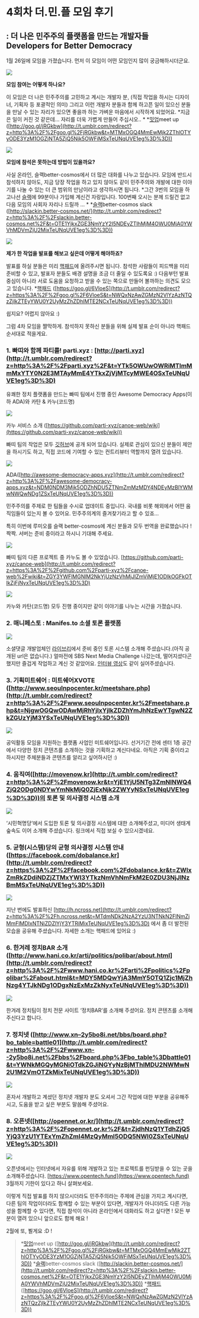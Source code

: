 
# 4회차 더.민.플 모임 후기

## : 더 나은 민주주의 플랫폼을 만드는 개발자들 Developers for Better Democracy

1월 26일에 모임을 가졌습니다. 먼저 이 모임이 어떤 모임인지 많이 궁금해하시더군요.

![](/assets/images/4회차-더-민-플-모임-후기/1*cJZu63fHcoveORTlYZBYIQ.jpeg)

**모임 참여는 어떻게 하나요?**

이 모임은 더 나은 민주주의를 고민하고 계시는 개발자 분, (직접 작업을 하시는 디자이너, 기획자 등 포괄적인 의미) 그리고 이런 개발자 분들과 함께 하고픈 일이 있으신 분들을 만날 수 있는 자리가 있으면 좋을까 하는 가벼운 마음에서 시작하게 되었어요. *지금은 일이 커진 것 같은데… 자리를 더욱 가볍게 만들어 주십시오.. *
*[밋업](http://t.umblr.com/redirect?z=http%3A%2F%2Fgoo.gl%2FjRGkbw&t=MTMxOGQ4MmEwMjk2ZThlOTYyODE3YzM1OGZjNTA5ZjQ5Njk5OWFiMSxTeUNqUVE1eg%3D%3D)meet up ([http://goo.gl/jRGkbw](http://t.umblr.com/redirect?z=http%3A%2F%2Fgoo.gl%2FjRGkbw&t=MTMxOGQ4MmEwMjk2ZThlOTYyODE3YzM1OGZjNTA5ZjQ5Njk5OWFiMSxTeUNqUVE1eg%3D%3D))

![](/assets/images/4회차-더-민-플-모임-후기/1*joTqwB3qo0jySrCszhY-ng.jpeg)

**모임에 참석은 못하는데 방법이 있을까요?**

사실 온라인, 슬랙better-cosmos에서 더 많은 대화를 나누고 있습니다. 모임에 반드시 참석하지 않아도, 지금 당장 작업을 하고 있지 않아도 같이 민주주의와 개발에 대한 이야기를 나눌 수 있는 더 큰 범위의 만남이라고 생각하시면 됩니다. *그간 3번의 모임을 하고나선 [슬랙](http://t.umblr.com/redirect?z=http%3A%2F%2Fslackin.better-cosmos.net%2F&t=OTE1YjkxZGE3NmYzY2I5NDEyZTlhMjM4OWU0MjA0YWVhMDVmZjU2MixTeUNqUVE1eg%3D%3D)에 99분이나 가입해 계신건 자랑입니다. 100번째 오시는 분께 드릴건 없고 다음 모임의 사회자 자리나 드릴까 … *
*[슬랙](http://t.umblr.com/redirect?z=http%3A%2F%2Fslackin.better-cosmos.net%2F&t=OTE1YjkxZGE3NmYzY2I5NDEyZTlhMjM4OWU0MjA0YWVhMDVmZjU2MixTeUNqUVE1eg%3D%3D)better-cosmos slack ([http://slackin.better-cosmos.net/](http://t.umblr.com/redirect?z=http%3A%2F%2Fslackin.better-cosmos.net%2F&t=OTE1YjkxZGE3NmYzY2I5NDEyZTlhMjM4OWU0MjA0YWVhMDVmZjU2MixTeUNqUVE1eg%3D%3D))

![](/assets/images/4회차-더-민-플-모임-후기/1*pFo0PkbMHUQY3_Hqc11Tjg.jpeg)

**제가 한 작업을 발표를 해보고 싶은데 어떻게 해야하죠?**

발표를 하실 분들은 미리 [핵패드](http://t.umblr.com/redirect?z=https%3A%2F%2Fbetter-democracy.hackpad.com%2F4-2016-1-26-4EHWVqyM9h7&t=NjEyMmFjMWYzMGI2OTBiODdhNzdjZDcxOGRkODZlNTUyN2MwN2E2MyxTeUNqUVE1eg%3D%3D)에 올려주시면 됩니다. 참석한 사람들이 피드백을 미리 준비할 수 있고, 발표자 분들도 배경 설명을 조금 더 줄일 수 있도록요 :) 다음부턴 발표 중심이 아니라 서로 도움을 요청하고 받을 수 있는 쪽으로 만들어 볼까하는 의견도 모으고 있습니다. 
*[핵패드](http://t.umblr.com/redirect?z=https%3A%2F%2Fbetter-democracy.hackpad.com%2F4-2016-1-26-4EHWVqyM9h7&t=NjEyMmFjMWYzMGI2OTBiODdhNzdjZDcxOGRkODZlNTUyN2MwN2E2MyxTeUNqUVE1eg%3D%3D) ([https://goo.gl/6VloeS](http://t.umblr.com/redirect?z=https%3A%2F%2Fgoo.gl%2F6VloeS&t=NWQxNzAwZGMzN2VlYzAzNTQzZjlkZTEyYWU0Y2UyMzZhZDhlMTE2NCxTeUNqUVE1eg%3D%3D))

쉽지요? 어렵지 않아요 :)

그럼 4차 모임을 짤막하게. 참석하지 못하신 분들을 위해 실제 발표 순이 아니라 핵패드 순서대로 적을게요.

### **1. 빠띠와 함께 파티를! parti.xyz : [http://parti.xyz](http://t.umblr.com/redirect?z=http%3A%2F%2Fparti.xyz%2F&t=YTk5OWUwOWRiMTlmMmMxYTY0N2E3MTAyMmE4YTkxZjVjMTcyMWE4OSxTeUNqUVE1eg%3D%3D)**

유쾌한 정치 플랫폼을 만드는 빠띠 팀에서 진행 중인 Awesome Democracy Apps(이하 ADA)와 카탄 & 카누(코드명)

![](/assets/images/4회차-더-민-플-모임-후기/1*h-HAzbgMhEfSdCf6tDIpEA.jpeg)

카누 서비스 소개 ([https://github.com/parti-xyz/canoe-web/wiki](https://github.com/parti-xyz/canoe-web/wiki))

빠띠 팀의 작업은 모두 [깃허브](http://t.umblr.com/redirect?z=https%3A%2F%2Fgithub.com%2Fparti-xyz&t=YzgwZDFiMDk3Nzk2NjgxNzk0MDI0MjFkNzZjNjk4ZjdjNGFkNmM0NSxTeUNqUVE1eg%3D%3D)에 공개 되어 있습니다. 실제로 관심이 있으신 분들이 제안을 하시기도 하고, 직접 코드에 기여할 수 있는 컨트리뷰터 역할까지 열려 있습니다.

![](/assets/images/4회차-더-민-플-모임-후기/1*gtgCQS5bqX9mvVZNuoaf9g.jpeg)

ADA([http://awesome-democracy-apps.xyz](http://t.umblr.com/redirect?z=http%3A%2F%2Fawesome-democracy-apps.xyz&t=NDM0NDM3Mjk5ODZhNDU5ZTNmZmMzMDY4NDEyMzBlYWMwNWQwNDg1ZSxTeUNqUVE1eg%3D%3D))

민주주의를 주제로 한 팀들을 수시로 업데이트 중입니다. 국내를 비롯 해외에서 어떤 움직임들이 있는지 볼 수 있어요. 민주주의계의 즐겨찾기라고 할 수 있죠…

특히 이번에 루미오를 슬랙 better-cosmos에 계신 분들과 모두 번역을 완료했습니다 ! 짝짝. 서버는 준비 중이라고 하시니 기대해 주세요.

![](/assets/images/4회차-더-민-플-모임-후기/1*W6kPWxMg78k8WPi_6SUZSA.jpeg)

빠띠 팀의 다른 프로젝트 중 카누도 볼 수 있었습니다. [https://github.com/parti-xyz/canoe-web](http://t.umblr.com/redirect?z=https%3A%2F%2Fgithub.com%2Fparti-xyz%2Fcanoe-web%2Fwiki&t=ZGY3YWFlMGNlM2NkYjUzNzVhMjJlZmViMjE1ODlkOGFkOTlkZjFjNyxTeUNqUVE1eg%3D%3D)

![](/assets/images/4회차-더-민-플-모임-후기/1*MLwRqmvx6zw2FzZ8zFPJ9Q.jpeg)

카누와 카탄(코드명) 모두 진행 중이지만 같이 이야기를 나누는 시간을 가졌습니다.

### **2. 매니페스토 : Manifes.to 소셜 토론 플랫폼**

![](/assets/images/4회차-더-민-플-모임-후기/1*8Uq0G1QnoepUvlyzL5flNg.jpeg)

소셜댓글 개발업체인 [라이브리](http://t.umblr.com/redirect?z=https%3A%2F%2Fwww.livere.com%2F&t=MWQzOTY1ZDI0OWM4NDdiODNjZDQ2N2E3NTU3NWUyYjlhYTZiOTlkMixTeUNqUVE1eg%3D%3D)에서 준비 중인 토론 시스템 소개해 주셨습니다.(아직 공개된 url은 없습니다.) 얼마전에 SBS Next Media Challenge 나갔는데, 떨어지셨다곤 했지만 즐겁게 작업하고 계신 것 같았어요. [인터뷰 영상](http://t.umblr.com/redirect?z=https%3A%2F%2Fwww.youtube.com%2Fwatch%3Fv%3DdsNs7b2IlC8&t=MjhiMTljMDE2OGMyZTg5NzI1NzM5MjUyNmMyYjY4ZmQyNDNlODAyYSxTeUNqUVE1eg%3D%3D)도 같이 실어주셨습니다.

### **3. 기획미트쉐어 : 미트쉐어XVOTE ([http://www.seoulnpocenter.kr/meetshare.php](http://t.umblr.com/redirect?z=http%3A%2F%2Fwww.seoulnpocenter.kr%2Fmeetshare.php&t=NjgwOGQwODAwMjRhYjIxYjlkZDZhYmJhNzEwYTgwN2ZkZGUzYjM3YSxTeUNqUVE1eg%3D%3D))**

![](/assets/images/4회차-더-민-플-모임-후기/1*hKxvPeVJoDXDy8kWxhr13w.jpeg)

공익활동 모임을 지원하는 플랫폼 사업인 미트쉐어입니다. 선거기간 전에 센터 1층 공간에서 다양한 정치 콘텐츠를 소개하는 것을 기획하고 계신다네요. 아직은 기획 중이라고 하시지만 주체분들과 콘텐츠를 알리고 싶어하시던 :)

### **4. 움직여([http://movenow.kr](http://t.umblr.com/redirect?z=http%3A%2F%2Fmovenow.kr&t=YjE1YjU5NTg3ZmNlNWQ4ZjQ2ODg0NDYwYmNkMjQ0ZjExNjk2ZWYyNSxTeUNqUVE1eg%3D%3D))의 토론 및 의사결정 시스템 소개**

![](/assets/images/4회차-더-민-플-모임-후기/1*lRRUUXRvCBkLqqSptexP8g.jpeg)

‘시민혁명당’에서 도입한 토론 및 의사결정 시스템에 대한 소개해주셨고, 미디어 생태계 숲속도 이어 소개해 주셨습니다. 링크에서 직접 보실 수 있으시겠네요.

### **5. 균형(시스템)당의 균형 의사결정 시스템 안내([https://facebook.com/dobalance.kr](http://t.umblr.com/redirect?z=https%3A%2F%2Ffacebook.com%2Fdobalance.kr&t=ZWIxZmRkZDdiNDZjZTMxYWI3YTkzNmVhNmFkM2E0ZDU3NjJlNzBmMSxTeUNqUVE1eg%3D%3D))**

![](/assets/images/4회차-더-민-플-모임-후기/1*D3jJ4LT51GTR2L3eNNoQYQ.jpeg)

지난 번에도 발표하신 [http://h.ncross.net](http://t.umblr.com/redirect?z=http%3A%2F%2Fh.ncross.net&t=MTdmNDk2NzA2YzU3NTNkN2FlNmZjMmFlMDIxNTNiZDZlYjY3YTRiMixTeUNqUVE1eg%3D%3D) 에서 좀 더 발전된 모습을 공유해 주셨습니다. 자세한 소개는 핵패드에 있어요 :)

### **6. 한겨레 정치BAR 소개 ([http://www.hani.co.kr/arti/politics/polibar/about.html](http://t.umblr.com/redirect?z=http%3A%2F%2Fwww.hani.co.kr%2Farti%2Fpolitics%2Fpolibar%2Fabout.html&t=MDY5MDQwYjA3MmY5OTQ1Zjc1MjZhNzg4YTJkNDg1ODgxNzExMzZkNyxTeUNqUVE1eg%3D%3D))**

![](/assets/images/4회차-더-민-플-모임-후기/1*cJZu63fHcoveORTlYZBYIQ.jpeg)

한겨레 정치팀이 정치 전문 사이트 ‘정치BAR’를 소개해 주셨어요. 정치 콘텐츠를 소개해주신다고 합니다.

### **7. 정치넷 ([http://www.xn–2y5bo8i.net/bbs/board.php?bo_table=battle01](http://t.umblr.com/redirect?z=http%3A%2F%2Fwww.xn--2y5bo8i.net%2Fbbs%2Fboard.php%3Fbo_table%3Dbattle01&t=YWNkMGQyMGNiOTdkZGJiNGYyNzBjMThlMDU2NWMwN2U1M2VmOTZkMixTeUNqUVE1eg%3D%3D))**

![](/assets/images/4회차-더-민-플-모임-후기/1*zOIJNSeqxqNueQs6LJf9zw.jpeg)

혼자서 개발하고 계셨던 정치넷 개발자 분도 오셔서 그간 작업에 대한 부분을 공유해주시고, 도움을 받고 싶은 부분도 말씀해 주셨어요.

### **8. 오픈넷([http://opennet.or.kr/](http://t.umblr.com/redirect?z=http%3A%2F%2Fopennet.or.kr%2F&t=ZjdhNzQ1YTdhZjQ5YjQ3YzU1YTExYmZhZmI4MzQyMmI5ODQ5NWI0ZSxTeUNqUVE1eg%3D%3D))**

![](/assets/images/4회차-더-민-플-모임-후기/1*ON9FfvcClWQONTg4NryDSw.jpeg)

오픈넷에서는 인터넷에서 자유를 위해 개발하고 있는 프로젝트를 펀딩받을 수 있는 곳을 소개해주셨습니다. [https://www.opentech.fund](https://www.opentech.fund) 3월까지 기한이 있다고 하니 살펴보세요.

이렇게 직접 발표를 하지 않으시더라도 민주주의라는 주제에 관심을 가지고 계시다면, 다른 팀의 작업이더라도 함께할 수 있는 부분이 있다면, 개발자가 아니더라도 다른 가능성을 함께할 수 있다면, 직접 참석이 아니라 온라인에서 대화라도 하고 싶다면 ! 모든 부분이 열려 있으니 앞으로도 함께 해요 !

2월에 또, 뵐게요 :D !
> *[밋업](http://t.umblr.com/redirect?z=http%3A%2F%2Fgoo.gl%2FjRGkbw&t=MTMxOGQ4MmEwMjk2ZThlOTYyODE3YzM1OGZjNTA5ZjQ5Njk5OWFiMSxTeUNqUVE1eg%3D%3D)meet up ([http://goo.gl/jRGkbw](http://t.umblr.com/redirect?z=http%3A%2F%2Fgoo.gl%2FjRGkbw&t=MTMxOGQ4MmEwMjk2ZThlOTYyODE3YzM1OGZjNTA5ZjQ5Njk5OWFiMSxTeUNqUVE1eg%3D%3D)) 
*[슬랙](http://t.umblr.com/redirect?z=http%3A%2F%2Fslackin.better-cosmos.net%2F&t=OTE1YjkxZGE3NmYzY2I5NDEyZTlhMjM4OWU0MjA0YWVhMDVmZjU2MixTeUNqUVE1eg%3D%3D)better-cosmos slack ([http://slackin.better-cosmos.net/](http://t.umblr.com/redirect?z=http%3A%2F%2Fslackin.better-cosmos.net%2F&t=OTE1YjkxZGE3NmYzY2I5NDEyZTlhMjM4OWU0MjA0YWVhMDVmZjU2MixTeUNqUVE1eg%3D%3D))
*[핵패드](http://t.umblr.com/redirect?z=https%3A%2F%2Fbetter-democracy.hackpad.com%2F4-2016-1-26-4EHWVqyM9h7&t=NjEyMmFjMWYzMGI2OTBiODdhNzdjZDcxOGRkODZlNTUyN2MwN2E2MyxTeUNqUVE1eg%3D%3D) ([https://goo.gl/6VloeS](http://t.umblr.com/redirect?z=https%3A%2F%2Fgoo.gl%2F6VloeS&t=NWQxNzAwZGMzN2VlYzAzNTQzZjlkZTEyYWU0Y2UyMzZhZDhlMTE2NCxTeUNqUVE1eg%3D%3D))